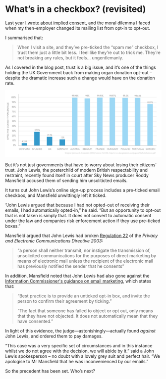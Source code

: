 # What’s in a checkbox? (revisited)

Last year [I wrote about implied consent](/post/whats-in-a-checkbox), and the moral dilemma I faced when my then-employer changed its mailing list from opt-in to opt-out.

I summarised that:

> When I visit a site, and they’ve pre-ticked the “spam me” checkbox, I trust them just a little bit less. I feel like they’re out to trick me. They’re not breaking any rules, but it feels… ungentlemanly.

As I covered in the blog post, trust is a big issue, and it’s one of the things holding the UK Government back from making organ donation opt-out – despite the dramatic increase such a change would have on the donation rate.

[![Graph from Johnson & Goldstein (Science, 2003) showing comparative organ donation rates in European countries](/media/organ-donation.png)](/media/organ-donation.png)

But it’s not just governments that have to worry about losing their citizens’ trust. John Lewis, the posterchild of modern British respectability and restraint, recently found itself in court after Sky News producer Roddy Mansfield accused them of sending him unsoliticted emails.

It turns out John Lewis’s online sign-up process includes a pre-ticked email checkbox, and Mansfield unwittingly left it ticked.

“John Lewis argued that because I had not opted-out of receiving their emails, I had automatically opted-in,” he said. “But an opportunity to opt-out that is not taken is simply that. It does not convert to automatic consent under the law and companies risk enforcement action if they use pre-ticked boxes.”

Mansfield argued that John Lewis had broken [Regulation 22](http://www.legislation.gov.uk/uksi/2003/2426/regulation/22/made) of the *Privacy and Electronic Communications Directive 2003:*

> “a person shall neither transmit, nor instigate the transmission of, unsolicited communications for the purposes of direct marketing by means of electronic mail unless the recipient of the electronic mail has previously notified the sender that he consents”

In addition, Mansfield noted that John Lewis had also gone against the [Information Commissioner's guidance on email marketing](http://ico.org.uk/for_organisations/privacy_and_electronic_communications/~/media/documents/library/Privacy_and_electronic/Practical_application/direct-marketing-guidance.pdf), which states that:

> “Best practice is to provide an unticked opt-in box, and invite the person to confirm their agreement by ticking.”
>
> “The fact that someone has failed to object or opt out, only means that they have not objected. It does not automatically mean that they have consented.”

In light of this evidence, the judge—astonishingly—actually found *against* John Lewis, and ordered them to pay damages.

“This case was a very specific set of circumstances and in this instance whilst we do not agree with the decision, we will abide by it.” said a John Lewis spokesperson – no doubt with a lovely grey suit and perfect hair. “We apologise to Mr Mansfield that he was inconvenienced by our emails.”

So the precedent has been set. Who’s next?

<link href="/post/whats-in-a-checkbox">
<link href="/post/care-data">
<meta name="description" content="In a follow-up to my debut blog post about opt-in and opt-out decisions, a Sky News producer sues John Lewis for sending him emails after he accidentally left a checkbox ticked at checkout.">
